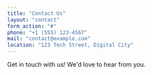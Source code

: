 ```yaml
---
title: "Contact Us"
layout: "contact"
form_action: "#"
phone: "+1 (555) 123-4567"
mail: "contact@example.com"
location: "123 Tech Street, Digital City"
---
```


Get in touch with us! We'd love to hear from you.